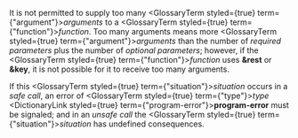  



It is not permitted to supply too many <GlossaryTerm styled={true} term={"argument"}><i>arguments</i></GlossaryTerm> to a <GlossaryTerm styled={true} term={"function"}><i>function</i></GlossaryTerm>. Too many arguments means more <GlossaryTerm styled={true} term={"argument"}><i>arguments</i></GlossaryTerm> than the number of *required parameters* plus the number of *optional parameters*; however, if the <GlossaryTerm styled={true} term={"function"}><i>function</i></GlossaryTerm> uses **&amp;rest** or **&amp;key**, it is not possible for it to receive too many arguments. 



If this <GlossaryTerm styled={true} term={"situation"}><i>situation</i></GlossaryTerm> occurs in a *safe call*, an error of <GlossaryTerm styled={true} term={"type"}><i>type</i></GlossaryTerm> <DictionaryLink styled={true} term={"program-error"}><b>program-error</b></DictionaryLink> must be signaled; and in an *unsafe call* the <GlossaryTerm styled={true} term={"situation"}><i>situation</i></GlossaryTerm> has undefined consequences. 



